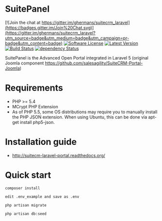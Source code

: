 # SuitePanel

[![Join the chat at https://gitter.im/ghermans/suitecrm_laravel](https://badges.gitter.im/Join%20Chat.svg)](https://gitter.im/ghermans/suitecrm_laravel?utm_source=badge&utm_medium=badge&utm_campaign=pr-badge&utm_content=badge)
[![Software License](https://img.shields.io/badge/license-MIT-brightgreen.svg?style=flat)](LICENSE)
[![Latest Version](https://img.shields.io/github/tag/Ghermans/suitecrm_laravel.svg?style=flat&label=release)](https://github.com/ghermans/suitecrm_laravel/tags)
[![Build Status](https://travis-ci.org/idevelopment/suitecrm_laravel.svg?branch=master)](https://travis-ci.org/idevelopment/suitecrm_laravel)
[![dependency Status](https://img.shields.io/david/dev/idevelopment/suitecrm_laravel.svg?style=flat)](https://david-dm.org/idevelopment/suitecrm_laravel#info=Dependencies)


SuitePanel is the Advanced Open Portal integrated in Laravel 5 (original Joomla component https://github.com/salesagility/SuiteCRM-Portal-Joomla)

# Requirements
* PHP >= 5.4
* MCrypt PHP Extension
* As of PHP 5.5, some OS distributions may require you to manually install the PHP JSON extension.
  When using Ubuntu, this can be done via apt-get install php5-json.


# Installation guide
* http://suitecm-laravel-portal.readthedocs.org/

# Quick start
```
composer install
```

```
edit .env_example and save as .env
```

```
php artisan migrate
```

```
php artisan db:seed
```
